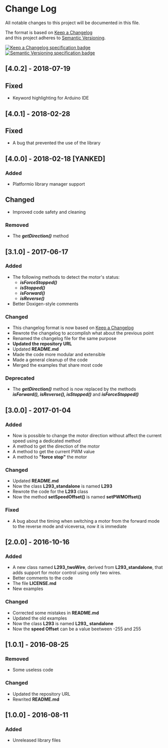 # Change Log  
All notable changes to this project will be documented in this file.  

The format is based on [Keep a Changelog](http://keepachangelog.com/)  
and this project adheres to [Semantic Versioning](http://semver.org/).  

[![Keep a Changelog specification badge](https://img.shields.io/badge/Keep%20a%20Changelog%20Specification-1.0.0-orange.svg)](http://keepachangelog.com)
[![Semantic Versioning specification badge](https://img.shields.io/badge/Semantic%20Versioning%20Specification-2.0.0-orange.svg)](http://semver.org)

## [4.0.2] - 2018-07-19 ##

## Fixed ##

- Keyword highlighting for Arduino IDE

## [4.0.1] - 2018-02-28 ##

## Fixed ##

- A bug that prevented the use of the library

## [4.0.0] - 2018-02-18 [YANKED] ##

### Added ###

- Platformio library manager support  

## Changed ##

- Improved code safety and cleaning  

### Removed ###

- The ***getDirection()*** method  

## [3.1.0] - 2017-06-17 ##

### Added ###

- The following methods to detect the motor's status:
	- ***isForceStopped()***  
	- ***isStopped()***  
	- ***isForward()***  
	- ***isReverse()***  
- Better Doxigen-style comments  

### Changed ###

- This changelog format is now based on [Keep a Changelog](http://keepachangelog.com/)  
- Rewrote the changelog to accomplish what about the previous point  
- Renamed the changelog file for the same purpose  
- **Updated the repository URL**  
- Updated **README.md**  
- Made the code more modular and extensible  
- Made a general cleanup of the code
- Merged the examples that share most code  

### Deprecated ###

- The ***getDirection()*** method is now replaced by the methods ***isForward(), isReverse(), isStopped()*** and ***isForceStopped()***  

## [3.0.0] - 2017-01-04 ##

### Added ###

- Now is possible to change the motor direction without affect the current speed using a dedicated method
- A method to get the direction of the motor  
- A method to get the current PWM value  
- A method to **"force stop"** the motor  

### Changed ###

- Updated **README.md**
- Now the class **L293\_standalone** is named **L293**
- Rewrote the code for the **L293** class
- Now the method **setSpeedOffset()** is named **setPWMOffset()**

### Fixed ###

- A bug about the timing when switching a motor from the forward mode to the reverse mode and viceversa, now it is immediate

## [2.0.0] - 2016-10-16 ##

### Added ###

- A new class named **L293\_twoWire**, derived from **L293\_standalone**, that adds support for motor control using only two wires.
- Better comments to the code  
- The file **LICENSE.md**  
- New examples  

### Changed ###

- Corrected some mistakes in **README.md**
- Updated the old examples
- Now the class **L293** is named **L293\_ standalone**
- Now the **speed Offset** can be a value beetween -255 and 255

## [1.0.1] - 2016-08-25 ##

### Removed ###

- Some useless code

### Changed ###

- Updated the repository URL
- Rewrited **README.md**

## [1.0.0] - 2016-08-11 ##

### Added ###

- Unreleased library files
